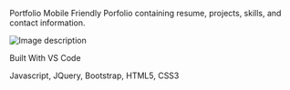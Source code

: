 Portfolio
Mobile Friendly Porfolio containing resume, projects, skills, and contact information.

![Image description](link-to-image)



Built With
VS Code

Javascript, JQuery, Bootstrap, HTML5, CSS3
